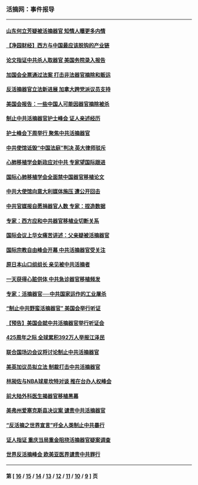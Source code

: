### 活摘网：事件报导
---
#### [山东何立芳疑被活摘器官 知情人曝更多内情](../../pages/nf5877/n14047530.md?08210430) 
#### [【净园财经】西方与中国最应该脱钩的产业链](../../pages/nf5877/n14016113.md?08210430) 
#### [论文指证中共杀人取器官 美国务院录入报告](../../pages/nf5877/n13999890.md?08210430) 
#### [加国会全票通过法案 打击非法器官摘除和贩运](../../pages/nf5877/n13884924.md?08210430) 
#### [反活摘器官立法新进展 加拿大跨党派议员支持](../../pages/nf5877/n13876061.md?08210430) 
#### [美国会报告：一些中国人可能因器官摘除被杀](../../pages/nf5877/n13867964.md?08210430) 
#### [制止中共活摘器官护士峰会 证人亲述经历](../../pages/nf5877/n13859007.md?08210430) 
#### [护士峰会下周举行 聚焦中共活摘器官](../../pages/nf5877/n13855418.md?08210430) 
#### [中共使馆诋毁“中国法庭”判决 英大律师驳斥](../../pages/nf5877/n13833945.md?08210430) 
#### [心肺移植学会新政应对中共 专家望国际跟进](../../pages/nf5877/n13829043.md?08210430) 
#### [国际心肺移植学会全面禁中国器官移植论文](../../pages/nf5877/n13827785.md?08210430) 
#### [中共大使馆向意大利媒体施压 遭公开回击](../../pages/nf5877/n13826038.md?08210430) 
#### [中共官媒报自愿捐器官人数 专家：捏造数据](../../pages/nf5877/n13814130.md?08210430) 
#### [专家：西方应和中共器官移植业切断关系](../../pages/nf5877/n13772828.md?08210430) 
#### [国际会议上华女痛苦讲述：父亲疑被活摘器官](../../pages/nf5877/n13771583.md?08210430) 
#### [国际宗教自由峰会开幕 中共活摘器官受关注](../../pages/nf5877/n13769995.md?08210430) 
#### [原日本山口组组长 亲见被中共活摘者](../../pages/nf5877/n13767360.md?08210430) 
#### [一天获得心脏供体 中共急诊器官移植频发](../../pages/nf5877/n13764689.md?08210430) 
#### [专家：活摘器官──中共国家运作的工业屠杀](../../pages/nf5877/n13761178.md?08210430) 
#### [“制止中共野蛮活摘器官” 美国会举行听证](../../pages/nf5877/n13735831.md?08210430) 
#### [【预告】美国会就中共活摘器官举行听证会](../../pages/nf5877/n13732843.md?08210430) 
#### [425周年之际 全球累积392万人举报江泽民](../../pages/nf5877/n13719232.md?08210430) 
#### [联合国场边会议将讨论制止中共活摘器官](../../pages/nf5877/n13656361.md?08210430) 
#### [美英加议员拟立法 制裁打击中共活摘器官](../../pages/nf5877/n13430251.md?08210430) 
#### [林昶佐与NBA球星坎特对谈 推在台办人权峰会](../../pages/nf5877/n13414467.md?08210430) 
#### [前大陆外科医生揭器官移植黑幕](../../pages/nf5877/n13401416.md?08210430) 
#### [美弗州爱塞克斯县决议案 谴责中共活摘器官](../../pages/nf5877/n13320919.md?08210430) 
#### [“反活摘之世界宣言”吁全人类制止中共暴行](../../pages/nf5877/n13259730.md?08210430) 
#### [证人指证 重庆当局重金阻挠活摘器官疑案调查](../../pages/nf5877/n13259127.md?08210430) 
#### [世界反活摘峰会 欧美亚医界谴责中共罪行](../../pages/nf5877/n13253550.md?08210430) 

---
#### 第 [ [16](./16.md?08210430) / [15](./15.md?08210430) / [14](./14.md?08210430) / [13](./13.md?08210430) / [12](./12.md?08210430) / [11](./11.md?08210430) / [10](./10.md?08210430) / [9](./9.md?08210430) ] 页

